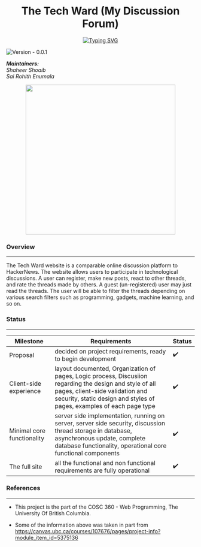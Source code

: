 <h1 align="center">The Tech Ward (My Discussion Forum)</h1>
<p align = "center"><a href="https://git.io/typing-svg"><img src="https://readme-typing-svg.herokuapp.com?font=Fira+Code&pause=1000&color=040E13&center=true&width=435&lines=Full+of+tech+colloquy" alt="Typing SVG" /></a><p>

![Version - 0.0.1](https://img.shields.io/badge/version-pending-lightgrey?style=for-the-badge)

_**Maintainers:** <br />
Shaheer Shoaib
<br />
 Sai Rohith Enumala_
  
 <p align = "center">
 <img src="https://media.discordapp.net/attachments/1029445362223685664/1080738233119408128/Tech_Logo.png" width = 400 height = 400>
 </p>
  
### Overview
 <hr>

 

 
The Tech Ward website is a comparable online discussion platform to HackerNews. The website allows users to participate in technological discussions. A user can register, make new posts, react to other threads, and rate the threads made by others. A guest (un-registered) user may just read the threads. The user will be able to filter the threads depending on various search filters such as programming, gadgets, machine learning, and so on.


  
  
 ### Status
  <hr>

  
  | Milestone | Requirements | Status|
|--|--|--|
| Proposal | decided on project requirements, ready to begin development | ✔️|
| Client-side experience | layout documented, Organization of pages, Logic process, Discusiion regarding the design and style of all pages, client-side validation and security, static design and styles of pages, examples of each page type |  ✔️|
| Minimal core functionality | server side implementation, running on server, server side security, discussion thread storage in database, asynchronous update, complete database functionality, operational core functional components |  ✔️|
| The full site|all the functional and non functional requirements are fully operational| ✔️|




### References
  <hr>
  
  - This project is the part of the COSC 360 - Web Programming, The University Of British Columbia.
  
  - Some of the information above was taken in part from https://canvas.ubc.ca/courses/107676/pages/project-info?module_item_id=5375136

